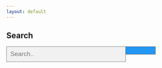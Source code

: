 ```yaml
---
layout: default
---
```


## Search





<!-- Load icon library -->
<link rel="stylesheet" href="https://cdnjs.cloudflare.com/ajax/libs/font-awesome/4.7.0/css/font-awesome.min.css">

<!-- The form -->
<form class="example" action="action_page.php">
  <input type="text" placeholder="Search.." name="search">
  <button type="submit"><i class="fa fa-search"></i></button>
</form>


<style>
* {
    box-sizing: border-box;
  }
  
  /* Style the search field */
  form.example input[type=text] {
    padding: 10px;
    font-size: 17px;
    border: 1px solid grey;
    float: left;
    width: 80%;
    background: #f1f1f1;
  }
  
  /* Style the submit button */
  form.example button {
    float: left;
    width: 20%;
    padding: 10px;
    background: #2196F3;
    color: white;
    font-size: 17px;
    border: 1px solid grey;
    border-left: none; /* Prevent double borders */
    cursor: pointer;
  }
  
  form.example button:hover {
    background: #0b7dda;
  }
  
  /* Clear floats */
  form.example::after {
    content: "";
    clear: both;
    display: table;
  }

</style>





<script async src="https://cse.google.com/cse.js?cx=b0d7ff12adcb24b8f">
</script>
<div class="gcse-search"></div>

